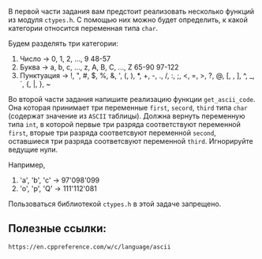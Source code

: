 В первой части задания вам предстоит реализовать несколько функций из модуля `ctypes.h`. С помощью них можно будет определить, к какой категории относится переменная типа `char`.

Будем разделять три категории:

1. Число -> 0, 1, 2, ..., 9 48-57       
2. Буква -> a, b, c, ..., z, A, B, C, ..., Z 65-90 97-122
3. Пунктуация -> !, ", #, $, %, &, ', (, ), *, +, -, ., /, :, ;, <, =, >, ?, @, [, \, ], ^, _, `, {, |, }, ~


Во второй части задания напишите реализацию функции `get_ascii_code`. Она которая принимает три переменные `first`, `secord`, `third` типа `char` (содержат значение из `ASCII` таблицы). Должна вернуть переменную типа `int`, в которой первые три разряда соответствуют переменной `first`, вторые три разряда соответсвуют переменной `second`, оставшиеся три разряда соответсвуют переменной `third`. Игнорируйте ведущие нули.

Например, 

1. 'a', 'b', 'c' -> 97'098'099
2. 'o', 'p', 'Q' -> 111'112'081

Пользоваться библиотекой `ctypes.h` в этой задаче запрещено.

## Полезные ссылки:

    https://en.cppreference.com/w/c/language/ascii
